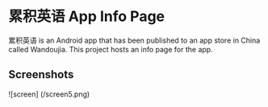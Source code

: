 ﻿# 累积英语 App Info Page
累积英语 is an Android app that has been published to an app store in China called Wandoujia.  This project hosts an info page for the app.

## Screenshots
![screen] (/screen5.png)